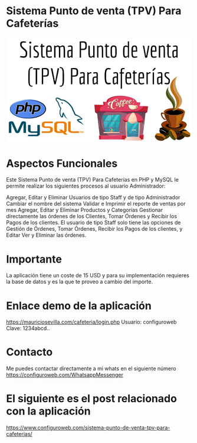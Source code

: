 # Sistema Punto de venta (TPV) Para Cafeterías

<img src="Sistema%20Punto%20de%20venta%20(TPV)%20Para%20Cafeterias.png">

# Aspectos Funcionales

Este Sistema Punto de venta (TPV) Para Cafeterías en PHP y MySQL le permite realizar los siguientes procesos al usuario Administrador:

Agregar, Editar y Eliminar Usuarios de tipo Staff y de tipo Administrador
Cambiar el nombre del sistema
Validar e Imprimir el reporte de ventas por mes
Agregar, Editar y Eliminar Productos y Categorías
Gestionar directamente las órdenes de los Clientes, Tomar Órdenes y Recibir los Pagos de los clientes.
El usuario de tipo Staff solo tiene las opciones de Gestión de Órdenes, Tomar Órdenes, Recibir los Pagos de los clientes, y Editar Ver y Eliminar las órdenes.

# Importante

La aplicación tiene un coste de 15 USD y para su implementación requieres la base de datos y es la que te proveo a cambio del importe.

# Enlace demo de la aplicación

https://mauriciosevilla.com/cafeteria/login.php 
Usuario: configuroweb
Clave: 1234abcd..

# Contacto

Me puedes contactar directamente a mi whats en el siguiente número
https://configuroweb.com/WhatsappMessenger

# El siguiente es el post relacionado con la aplicación

https://www.configuroweb.com/sistema-punto-de-venta-tpv-para-cafeterias/
